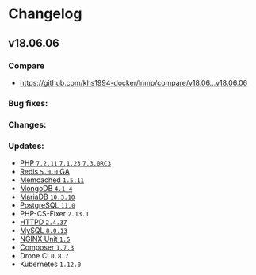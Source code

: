 # Changelog

## v18.06.06

### Compare

* https://github.com/khs1994-docker/lnmp/compare/v18.06...v18.06.06

### Bug fixes:

### Changes:

### Updates:

* [PHP `7.2.11` `7.1.23` `7.3.0RC3`](http://www.php.net/ChangeLog-7.php#7.2.11)
* [Redis `5.0.0` GA](https://raw.githubusercontent.com/antirez/redis/5.0/00-RELEASENOTES)
* [Memcached `1.5.11`](https://github.com/memcached/memcached/wiki/ReleaseNotes1511)
* [MongoDB `4.1.4`]()
* [MariaDB `10.3.10`](https://mariadb.com/kb/en/library/mariadb-10310-release-notes/)
* [PostgreSQL `11.0`](https://www.postgresql.org/docs/11/static/release-11.html)
* PHP-CS-Fixer `2.13.1`
* [HTTPD `2.4.37`](https://www.apache.org/dist/httpd/CHANGES_2.4.37)
* [MySQL `8.0.13`](https://dev.mysql.com/doc/relnotes/mysql/8.0/en/news-8-0-13.html)
* [NGINX Unit `1.5`](https://unit.nginx.org/CHANGES.txt)
* [Composer `1.7.3`](https://github.com/composer/composer/releases/tag/1.7.3)
* Drone CI `0.8.7`
* Kubernetes `1.12.0`
